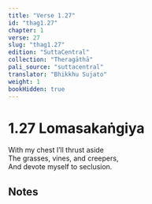 ```yaml
---
title: "Verse 1.27"
id: "thag1.27"
chapter: 1
verse: 27
slug: "thag1.27"
edition: "SuttaCentral"
collection: "Theragāthā"
pali_source: "suttacentral"
translator: "Bhikkhu Sujato"
weight: 1
bookHidden: true
---
```


# 1.27 Lomasakaṅgiya  

With my chest I’ll thrust aside  
The grasses, vines, and creepers,  
And devote myself to seclusion.  

## Notes